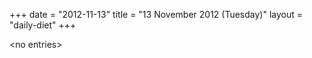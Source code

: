 +++
date = "2012-11-13"
title = "13 November 2012 (Tuesday)"
layout = "daily-diet"
+++

<p>&lt;no entries&gt;</p>